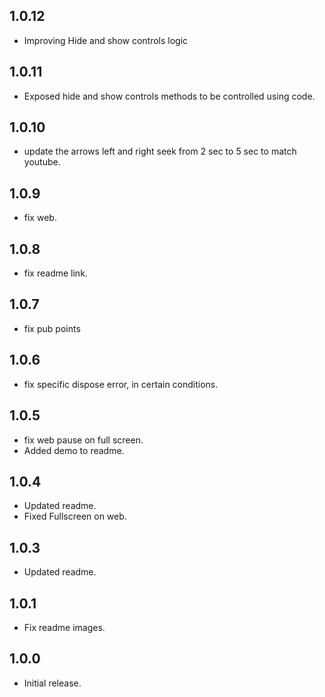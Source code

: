 ## 1.0.12
- Improving Hide and show controls logic 
## 1.0.11
- Exposed hide and show controls methods to be controlled using code.
  
## 1.0.10
- update the arrows left and right seek from 2 sec to 5 sec to match youtube.
## 1.0.9
- fix web.

## 1.0.8
- fix readme link.

## 1.0.7
- fix pub points 

## 1.0.6
- fix specific dispose error, in certain conditions.

## 1.0.5
- fix web pause on full screen.
- Added demo to readme.

## 1.0.4

- Updated readme.
- Fixed Fullscreen on web.

## 1.0.3

- Updated readme. 

## 1.0.1

- Fix readme images.

## 1.0.0

- Initial release.
